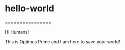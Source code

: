 # hello-world
================

Hi Humans!

This is Optimus Prime and I am here to save your world!
